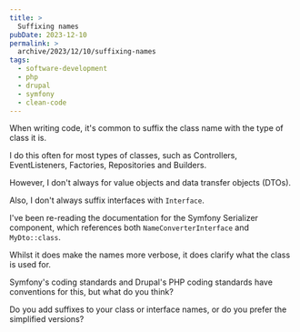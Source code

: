 ```yaml
---
title: >
  Suffixing names
pubDate: 2023-12-10
permalink: >
  archive/2023/12/10/suffixing-names
tags:
  - software-development
  - php
  - drupal
  - symfony
  - clean-code
---
```


When writing code, it's common to suffix the class name with the type of class it is.

I do this often for most types of classes, such as Controllers, EventListeners, Factories, Repositories and Builders.

However, I don't always for value objects and data transfer objects (DTOs).

Also, I don't always suffix interfaces with `Interface`.

I've been re-reading the documentation for the Symfony Serializer component, which references both `NameConverterInterface` and `MyDto::class`.

Whilst it does make the names more verbose, it does clarify what the class is used for.

Symfony's coding standards and Drupal's PHP coding standards have conventions for this, but what do you think?

Do you add suffixes to your class or interface names, or do you prefer the simplified versions?
